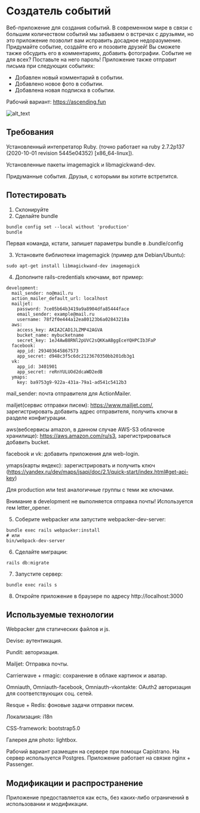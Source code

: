 Создатель событий
============
Веб-приложение для создания событий.
В современном мире в связи с большим количеством событий мы забываем о встречах с друзьями,
но это приложение позволит вам исправить досадное недоразумение.
Придумайте событие, создайте его и позовите друзей!
Вы сможете также обсудить его  в комментариях, добавить фотографии.
Событие не для всех? Поставьте на него пароль!
Приложение также отправит письма при следующих событиях:
- Добавлен новый комментарий в событии.
- Добавлено новое фото в событии.
- Добавлена новая подписка в событии.

Рабочий вариант: https://ascending.fun

![alt_text](https://i.ibb.co/VxYv2QL/image.png)

Требования
----------------------------------
Установленный интепретатор Ruby. (точно работает на ruby 2.7.2p137 (2020-10-01 revision 5445e04352) [x86_64-linux]).

Установленные пакеты imagemagick и libmagickwand-dev.

Придуманные события.
Друзья, с которыми вы хотите встретится.

Потестировать
----------------------------------
1. Склонируйте
2. Сделайте bundle
```
bundle config set --local without 'production'
bundle
```
Первая команда, кстати, запишет параметры bundle в .bundle/config

3. Установите библиотеки imagemagick (пример для Debian/Ubuntu):
```
sudo apt-get install libmagickwand-dev imagemagick
```
   
4. Дополните rails-credentials ключами, вот пример:
```
development:
  mail_sender: no@mail.ru
  action_mailer_default_url: localhost
  mailjet:
    password: 7ce05b64b3419a9a8904dfa85444face
    email_sender: example@mail.ru
    username: 78f2f0e444a12ea80123b6a02843218a
  aws:
    access_key: AKIA2CAD1JLZMP42AGVA
    bucket_name: mybucketname
    secret_key: 1eJ4AwB8RNl2pUVC2sQKKaABggEceYQHPCIb3FaP
  facebook:
    app_id: 293403645867573
    app_secret: d948c3f5c6dc2123670350bb201db3g1
  vk:
    app_id: 3401901
    app_secret: reRnYULUOd2dcaWD2edB
  ymaps:
    key: ba9753g9-922a-431a-79a1-ad541c5412b3
```
mail_sender: почта отправителя для ActionMailer.

mailjet(сервис отправки писем): https://www.mailjet.com/, зарегистрировать добавить адрес отправителя,
получить ключи в разделе конфигурации.

aws(вебсервисы amazon, в данном случае AWS-S3 облачное хранилище): https://aws.amazon.com/ru/s3,
зарегистрироваться добавить bucket.

facebook и vk: добавить приложения для web-login. 

ymaps(карты яндекс): зарегистрировать и получить ключ (https://yandex.ru/dev/maps/jsapi/doc/2.1/quick-start/index.html#get-api-key)

Для production или test аналогичные группы с теми же ключами.

Внимание в development не выполняется отправка почты! Используется гем letter_opener.

5. Соберите webpacker или запустите webpacker-dev-server:
```
bundle exec rails webpacker:install
# или 
bin/webpack-dev-server
```

6. Сделайте миграции:
``` 
rails db:migrate
```

7. Запустите сервер:
```
bundle exec rails s
```

8. Откройте приложение в браузере по адресу http://localhost:3000

Используемые технологии
----------------------------------
Webpacker для статических файлов и js.

Devise: аутентикация.

Pundit: авторизация.

Mailjet: Отправка почты.

Carrierwave + rmagic: сохранение в облаке картинок и аватар.

Omniauth, Omniauth-facebook, Omniauth-vkontakte: OAuth2 авторизация для соответствующих соц. сетей.

Resque + Redis: фоновые задачи отправки писем.

Локализация: i18n

CSS-framework: bootstrap5.0

Галерея для photo: lightbox.


Рабочий вариант размещен на сервере при помощи Capistrano.
На сервер используется Postgres.
Приложение работает на связке nginx + Passenger.


Модификации и распространение
----------------------------------
Приложение предоставляется как есть, без каких-либо ограничений в использовании и модификации.
